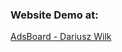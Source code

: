 ### Website Demo at:

[AdsBoard - Dariusz Wilk](https://acf0008f-7f26-4bfe-af35-9977b5a9450c-00-sopicyo4grg2.spock.replit.dev/)
